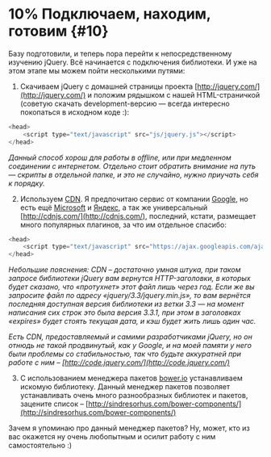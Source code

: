 # 10% Подключаем, находим, готовим {#10}

Базу подготовили, и теперь пора перейти к непосредственному изучению jQuery. 
Всё начинается с подключения библиотеки. И уже на этом этапе мы можем пойти несколькими путями:

1. Скачиваем jQuery с домашней страницы проекта [http://jquery.com/](http://jquery.com/) и положим рядышком с нашей
HTML-страничкой (советую скачать development-версию — всегда интересно покопаться в исходном коде :):

```javascript
<head>
    <script type="text/javascript" src="js/jquery.js"></script>
</head>
```

_Данный способ хорош для работы в offline, или при медленном соединении с интернетом. Отдельно стоит обратить
внимание на путь — скрипты в отдельной папке, и это не случайно, нужно приучать себя к порядку._

2. Используем [CDN](http://ru.wikipedia.org/wiki/Content_Delivery_Network). 
Я предпочитаю сервис от компании [Google](https://developers.google.com/speed/libraries/), но есть ещё [Microsoft](https://docs.microsoft.com/en-us/aspnet/ajax/cdn/overview) и [Яндекс](https://tech.yandex.ru/jslibs/), а так же универсальный [http://cdnjs.com/](http://cdnjs.com/), последний, кстати, размещает много популярных плагинов, за что им отдельное спасибо:

```javascript
<head>
    <script type="text/javascript" src="https://ajax.googleapis.com/ajax/libs/jquery/3.3.1/jquery.min.js"></script>
</head>
```

_Небольшие пояснения: CDN – достаточно умная штука, при таком запросе библиотеки jQuery вам вернутся HTTP-заголовки, в которых будет сказано, что «протухнет» этот файл лишь через год. Если же вы запросите файл по адресу «jquery/3.3/jquery.min.js», то вам вернётся последняя доступная версия библиотеки из ветки 3.3 — на момент написания сих строк это была версия 3.3.1, при этом в заголовках «expires» будет стоять текущая дата, и кэш будет жить лишь один час._

_Есть CDN, предоставляемый и самими разработчиками jQuery, но он отнюдь не такой продвинутый, как у Google, и на моей памяти у него были проблемы со стабильностью, так что будьте аккуратней при работе с ним – [http://code.jquery.com/](http://code.jquery.com/)_

3. С использованием менеджера пакетов [bower.io](http://bower.io/) устанавливаем искомую библиотеку. 
Данный менеджер пакетов позволяет устанавливать очень много разнообразных библиотек и пакетов, 
зацените список – [http://sindresorhus.com/bower-components/](http://sindresorhus.com/bower-components/)

Зачем я упоминаю про данный менеджер пакетов? Ну, может, кто из вас окажется ну очень любопытным и осилит работу с ним самостоятельно :)